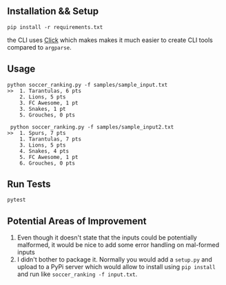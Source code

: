 ## Installation && Setup
```
pip install -r requirements.txt
```

the CLI uses [Click](https://click.palletsprojects.com/en/8.1.x/) which makes
makes it much easier to create CLI tools compared to `argparse`.

## Usage
```
python soccer_ranking.py -f samples/sample_input.txt
>>  1. Tarantulas, 6 pts
    2. Lions, 5 pts
    3. FC Awesome, 1 pt
    3. Snakes, 1 pt
    5. Grouches, 0 pts
```

```
 python soccer_ranking.py -f samples/sample_input2.txt
>>  1. Spurs, 7 pts
    1. Tarantulas, 7 pts
    3. Lions, 5 pts
    4. Snakes, 4 pts
    5. FC Awesome, 1 pt
    6. Grouches, 0 pts
```

## Run Tests
```
pytest
```


## Potential Areas of Improvement
1. Even though it doesn't state that the inputs could be potentially malformed, it would be nice
   to add some error handling on mal-formed inputs
2. I didn't bother to package it. Normally you would add a `setup.py` and upload to a PyPi server
   which would allow to install using `pip install` and run like `soccer_ranking -f input.txt`.
